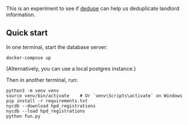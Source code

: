 This is an experiment to see if [dedupe][] can help us
deduplicate landlord information.

## Quick start

In one terminal, start the database server:

```
docker-compose up
```

(Alternatively, you can use a local postgres instance.)

Then in another terminal, run:

```
python3 -m venv venv
source venv/bin/activate    # Or `venv\Scripts\activate` on Windows
pip install -r requirements.txt
nycdb --download hpd_registrations
nycdb --load hpd_registrations
python fun.py
```

[dedupe]: https://github.com/dedupeio/dedupe
